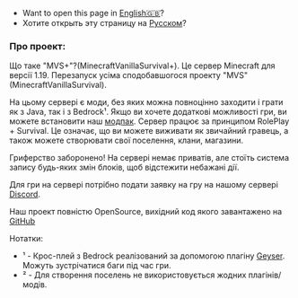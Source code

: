 - Want to open this page in [English🇬🇧](/)?
- Хотите открыть эту страницу на [Русском](/ru)?
### Про проект:

Що таке "MVS+"?(MinecraftVanillaSurvival+). Це сервер Minecraft для версії 1.19.  Перезапуск усіма сподобавшогося проекту "MVS"(MinecraftVanillaSurvival).

На цьому сервері є моди, без яких можна повноцінно заходити і грати як з Java, так і з Bedrock¹.  Якщо ви хочете додаткові можливості гри, ви можете встановити наш [модпак](/ua/modpack).
Сервер працює за принципом RolePlay + Survival. Це означає, що ви можете виживати як звичайний гравець, а також можете створювати свої поселення, клани, магазини.

Гриферство заборонено!  На сервері немає приватів, але стоїть система запису будь-яких змін блоків, щоб відстежити небажані дії.

Для гри на сервері потрібно подати заявку на гру на нашому сервері [Discord](). 

Наш проект повністю OpenSource, вихідний код якого завантажено на [GitHub](https://github.com/MVSPlus)


Нотатки:
- ¹ - Крос-плей з Bedrock реалізований за допомогою плагіну [Geyser](https://geysermc.org). Можуть зустрічатися баги під час гри.
- ² - Для створення поселень не використовується жодних плагінів/модів.
